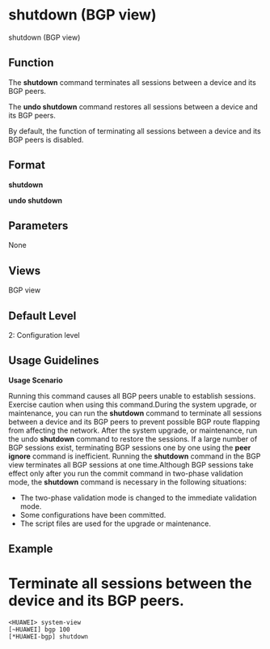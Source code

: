 shutdown (BGP view)
===================

shutdown (BGP view)

Function
--------



The **shutdown** command terminates all sessions between a device and its BGP peers.

The **undo shutdown** command restores all sessions between a device and its BGP peers.



By default, the function of terminating all sessions between a device and its BGP peers is disabled.


Format
------

**shutdown**

**undo shutdown**


Parameters
----------

None

Views
-----

BGP view


Default Level
-------------

2: Configuration level


Usage Guidelines
----------------

**Usage Scenario**

Running this command causes all BGP peers unable to establish sessions. Exercise caution when using this command.During the system upgrade, or maintenance, you can run the **shutdown** command to terminate all sessions between a device and its BGP peers to prevent possible BGP route flapping from affecting the network. After the system upgrade, or maintenance, run the undo **shutdown** command to restore the sessions. If a large number of BGP sessions exist, terminating BGP sessions one by one using the **peer ignore** command is inefficient. Running the **shutdown** command in the BGP view terminates all BGP sessions at one time.Although BGP sessions take effect only after you run the commit command in two-phase validation mode, the **shutdown** command is necessary in the following situations:

* The two-phase validation mode is changed to the immediate validation mode.
* Some configurations have been committed.
* The script files are used for the upgrade or maintenance.

Example
-------

# Terminate all sessions between the device and its BGP peers.
```
<HUAWEI> system-view
[~HUAWEI] bgp 100
[*HUAWEI-bgp] shutdown

```